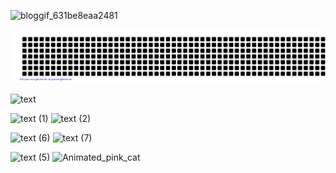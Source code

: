![bloggif_631be8eaa2481](https://user-images.githubusercontent.com/63492980/189466103-38ea428e-ea69-41ee-94c5-a31756e9ff6c.gif)

![gitartwork](gitartwork.svg)

![text](https://user-images.githubusercontent.com/63492980/189462362-9596a769-1a5a-4c8d-a722-1bec9c2c37ba.gif)
  
![text (1)](https://user-images.githubusercontent.com/63492980/189462790-3efcf190-4ffc-4576-9850-f9ca635b5cbf.gif)
![text (2)](https://user-images.githubusercontent.com/63492980/189462794-5003ca55-eba8-4ddd-8f99-a65e33c3f4de.gif)

![text (6)](https://user-images.githubusercontent.com/63492980/189462989-dcc2a24e-dad6-4d30-82d8-f34914d9760d.gif)
![text (7)](https://user-images.githubusercontent.com/63492980/189463012-7a2f22be-04e7-49a1-94c8-ab1c85d68c3c.gif)

![text (5)](https://user-images.githubusercontent.com/63492980/189462803-386e0055-06d1-470d-8c3e-0d2548dc7d41.gif)
![Animated_pink_cat](https://user-images.githubusercontent.com/63492980/189463228-f859cf63-5e6b-4344-89b2-a73f4bf61bf7.gif)




<!--
**CapitanaBanana/CapitanaBanana** is a ✨ _special_ ✨ repository because its `README.md` (this file) appears on your GitHub profile.

Here are some ideas to get you started:

- 🔭 I’m currently working on ...
- 🌱 I’m currently learning ...
- 👯 I’m looking to collaborate on ...
- 🤔 I’m looking for help with ...
- 💬 Ask me about ...
- 📫 How to reach me: ...
- 😄 Pronouns: ...
- ⚡ Fun fact: ...
-->
